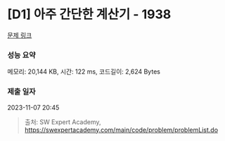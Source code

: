 # [D1] 아주 간단한 계산기 - 1938 

[문제 링크](https://swexpertacademy.com/main/code/problem/problemDetail.do?contestProbId=AV5PjsYKAMIDFAUq) 

### 성능 요약

메모리: 20,144 KB, 시간: 122 ms, 코드길이: 2,624 Bytes

### 제출 일자

2023-11-07 20:45



> 출처: SW Expert Academy, https://swexpertacademy.com/main/code/problem/problemList.do